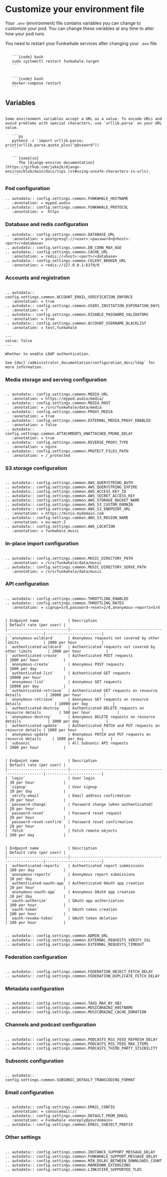 # Customize your environment file

Your `.env` (environment) file contains variables you can change to customize your pod. You can change these variables at any time to alter how your pod runs.

You need to restart your Funkwhale services after changing your `.env` file.

````{tabbed} Debian

   ```{code} bash
   sudo systemctl restart funkwhale.target
   ```

````

````{tabbed} Docker

   ```{code} bash
   docker-compose restart
   ```

````

## Variables

````{important}

Some environment variables accept a URL as a value. To encode URLs and avoid problems with special characters, use `urllib.parse` on your URL value.

   ```py
   python3 -c 'import urllib.parse; print(urllib.parse.quote_plus("p@ssword"))
   ```

   ```{seealso}
      The [django-environ documentation](https://github.com/joke2k/django-environ/blob/main/docs/tips.rst#using-unsafe-characters-in-urls).
   ```

````

### Pod configuration

```{eval-rst}
.. autodata:: config.settings.common.FUNKWHALE_HOSTNAME
   :annotation: = mypod.audio
.. autodata:: config.settings.common.FUNKWHALE_PROTOCOL
   :annotation: =  https
```

### Database and redis configuration

```{eval-rst}
.. autodata:: config.settings.common.DATABASE_URL
   :annotation: = postgresql://<user>:<password>@<host>:<port>/<database>
.. autodata:: config.settings.common.DB_CONN_MAX_AGE
.. autodata:: config.settings.common.CACHE_URL
   :annotation: = redis://<host>:<port>/<database>
.. autodata:: config.settings.common.CELERY_BROKER_URL
   :annotation: = redis://127.0.0.1:6379/0
```

### Accounts and registration

```{eval-rst}

.. autodata:: config.settings.common.ACCOUNT_EMAIL_VERIFICATION_ENFORCE
   :annotation: = true
.. autodata:: config.settings.common.USERS_INVITATION_EXPIRATION_DAYS
   :annotation: = 7
.. autodata:: config.settings.common.DISABLE_PASSWORD_VALIDATORS
   :annotation: = true
.. autodata:: config.settings.common.ACCOUNT_USERNAME_BLACKLIST
   :annotation: = test,funkwhale
```

```{py:data} LDAP_ENABLED
---
value: false
---

Whether to enable LDAP authentication.

See {doc}`/administrator_documentation/configuration_docs/ldap` for more information.

```

### Media storage and serving configuration

```{eval-rst}

.. autodata:: config.settings.common.MEDIA_URL
   :annotation: = https://mypod.audio/media/
.. autodata:: config.settings.common.MEDIA_ROOT
   :annotation: = /srv/funkwhale/data/media
.. autodata:: config.settings.common.PROXY_MEDIA
   :annotation: = true
.. autodata:: config.settings.common.EXTERNAL_MEDIA_PROXY_ENABLED
   :annotation: = false
.. autodata:: config.settings.common.ATTACHMENTS_UNATTACHED_PRUNE_DELAY
   :annotation: = true
.. autodata:: config.settings.common.REVERSE_PROXY_TYPE
   :annotation: = nginx
.. autodata:: config.settings.common.PROTECT_FILES_PATH
   :annotation: = /_protected

```

### S3 storage configuration

```{eval-rst}

.. autodata:: config.settings.common.AWS_QUERYSTRING_AUTH
.. autodata:: config.settings.common.AWS_QUERYSTRING_EXPIRE
.. autodata:: config.settings.common.AWS_ACCESS_KEY_ID
.. autodata:: config.settings.common.AWS_SECRET_ACCESS_KEY
.. autodata:: config.settings.common.AWS_STORAGE_BUCKET_NAME
.. autodata:: config.settings.common.AWS_S3_CUSTOM_DOMAIN
.. autodata:: config.settings.common.AWS_S3_ENDPOINT_URL
   :annotation: = https://minio.mydomain.com
.. autodata:: config.settings.common.AWS_S3_REGION_NAME
   :annotation: = eu-west-2
.. autodata:: config.settings.common.AWS_LOCATION
   :annotation: = funkwhale_music

```

### In-place import configuration

```{eval-rst}

.. autodata:: config.settings.common.MUSIC_DIRECTORY_PATH
   :annotation: = /srv/funkwhale/data/music
.. autodata:: config.settings.common.MUSIC_DIRECTORY_SERVE_PATH
   :annotation: = /srv/funkwhale/data/music

```

### API configuration

```{eval-rst}

.. autodata:: config.settings.common.THROTTLING_ENABLED
.. autodata:: config.settings.common.THROTTLING_RATES
   :annotation: = signup=5/d,password-reset=2/d,anonymous-reports=5/d

```

```{dropdown} Standard endpoints

| Endpoint name             | Description                                              | Default rate (per user) |
|---------------------------|----------------------------------------------------------|-------------------------|
| `anonymous-wildcard`      | Anonymous requests not covered by other limits           | 1000 per hour           |
| `authenticated-wildcard`  | Authenticated requests not covered by other limits       | 2000 per hour           |
| `authenticated-create`    | Authenticated POST requests                              | 1000 per hour           |
| `anonymous-create`        | Anonymous POST requests                                  | 1000 per day            |
| `authenticated-list`      | Authenticated GET requests                               | 10000 per hour          |
| `anonymous-list`          | Anonymous GET requests                                   | 10000 per day           |
| `authenticated-retrieve`  | Authenticated GET requests on resource details           | 10000 per hour          |
| `anonymous-retrieve`      | Anonymous GET requests on resource details               | 10000 per day           |
| `authenticated-destroy`   | Authenticated DELETE requests on resource details        | 500 per hour            |
| `anonymous-destroy`       | Anonymous DELETE requests on resource details            | 1000 per day            |
| `authenticated-update`    | Authenticated PATCH and PUT requests on resource details | 1000 per hour           |
| `anonymous-update`        | Anonymous PATCH and PUT requests on resource details     | 1000 per day            |
| `subsonic`                | All Subsonic API requests                                | 2000 per hour           |

```

```{dropdown} User action endpoints

| Endpoint name             | Description                                              | Default rate (per user) |
|---------------------------|----------------------------------------------------------|-------------------------|
| `login`                   | User login                                               | 30 per hour             |
| `signup`                  | User signup                                              | 10 per day              |
| `verify-email`            | Email address confirmation                               | 20 per hour             |
| `password-change`         | Password change (when authenticated)                     | 20 per hour             |
| `password-reset`          | Password reset request                                   | 20 per hour             |
| `password-reset-confirm`  | Password reset confirmation                              | 20 per hour             |
| `fetch`                   | Fetch remote objects                                     | 200 per day             |

```

```{dropdown} Dangerous endpoints

| Endpoint name             | Description                                              | Default rate (per user) |
|---------------------------|----------------------------------------------------------|-------------------------|
| `authenticated-reports`   | Authenticated report submissions                         | 100 per day             |
| `anonymous-reports`       | Anonymous report submissions                             | 10 per day              |
| `authenticated-oauth-app` | Authenticated OAuth app creation                         | 10 per hour             |
| `anonymous-oauth-app`     | Anonymous OAuth app creation                             | 10 per day              |
| `oauth-authorize`         | OAuth app authorization                                  | 100 per hour            |
| `oauth-token`             | OAuth token creation                                     | 100 per hour            |
| `oauth-revoke-token`      | OAuth token deletion                                     | 100 per hour            |

```

```{eval-rst}

.. autodata:: config.settings.common.ADMIN_URL
.. autodata:: config.settings.common.EXTERNAL_REQUESTS_VERIFY_SSL
.. autodata:: config.settings.common.EXTERNAL_REQUESTS_TIMEOUT

```

### Federation configuration

```{eval-rst}

.. autodata:: config.settings.common.FEDERATION_OBJECT_FETCH_DELAY
.. autodata:: config.settings.common.FEDERATION_DUPLICATE_FETCH_DELAY

```

### Metadata configuration

```{eval-rst}

.. autodata:: config.settings.common.TAGS_MAX_BY_OBJ
.. autodata:: config.settings.common.MUSICBRAINZ_HOSTNAME
.. autodata:: config.settings.common.MUSICBRAINZ_CACHE_DURATION

```

### Channels and podcast configuration

```{eval-rst}

.. autodata:: config.settings.common.PODCASTS_RSS_FEED_REFRESH_DELAY
.. autodata:: config.settings.common.PODCASTS_RSS_FEED_MAX_ITEMS
.. autodata:: config.settings.common.PODCASTS_THIRD_PARTY_VISIBILITY

```

### Subsonic configuration

```{eval-rst}

.. autodata:: config.settings.common.SUBSONIC_DEFAULT_TRANSCODING_FORMAT

```

### Email configuration

```{eval-rst}

.. autodata:: config.settings.common.EMAIL_CONFIG
   :annotation: = consolemail://
.. autodata:: config.settings.common.DEFAULT_FROM_EMAIL
   :annotation: = Funkwhale <noreply@yourdomain>
.. autodata:: config.settings.common.EMAIL_SUBJECT_PREFIX

```

### Other settings

```{eval-rst}

.. autodata:: config.settings.common.INSTANCE_SUPPORT_MESSAGE_DELAY
.. autodata:: config.settings.common.FUNKWHALE_SUPPORT_MESSAGE_DELAY
.. autodata:: config.settings.common.MIN_DELAY_BETWEEN_DOWNLOADS_COUNT
.. autodata:: config.settings.common.MARKDOWN_EXTENSIONS
.. autodata:: config.settings.common.LINKIFIER_SUPPORTED_TLDS

```
